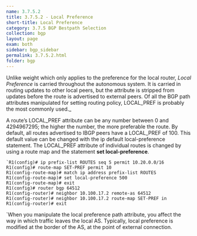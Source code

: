 ```yaml
---
name: 3.7.5.2
title: 3.7.5.2 - Local Preference
short-title: Local Preference
category: 3.7.5 BGP Bestpath Selection
collection: bgp
layout: page
exam: both
sidebar: bgp_sidebar
permalink: 3.7.5.2.html
folder: bgp
---
```

Unlike weight which only applies to the preference for the local router, *Local Preference* is carried throughout the autonomous system. It is carried in routing updates to other local peers, but the attribute is stripped from updates before the route is advertised to external peers. Of all the BGP path attributes manipulated for setting routing policy, LOCAL_PREF is probably the most commonly used._

A route’s LOCAL_PREF attribute can be any number between 0 and 4294967295; the higher the number, the more preferable the route. By default, all routes advertised to IBGP peers have a LOCAL_PREF of 100. This default value can be changed with the ip default local-preference statement. The LOCAL_PREF attribute of individual routes is changed by using a route map and the statement **set local-preference**.
```
`R1(config)# ip prefix-list ROUTES seq 5 permit 10.20.0.0/16
R1(config)# route-map SET-PREF permit 10
R1(config-route-map)# match ip address prefix-list ROUTES
R1(config-route-map)# set local-preference 500
R1(config-route-map)# exit
R1(config)# router bgp 64512
R1(config-router)# neighbor 10.100.17.2 remote-as 64512
R1(config-router)# neighbor 10.100.17.2 route-map SET-PREF in
R1(config-router)# exit
```
`When you manipulate the local preference path attribute, you affect the way in which traffic leaves the local AS. Typically, local preference is modified at the border of the AS, at the point of external connection.
